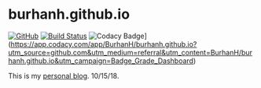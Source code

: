 # burhanh.github.io 

[![GitHub](https://img.shields.io/github/license/mashape/apistatus.svg)](https://github.com/BurhanH/burhanh.github.io/blob/master/LICENSE)
[![Build Status](https://travis-ci.org/BurhanH/burhanh.github.io.svg?branch=gh-pages)](https://travis-ci.org/BurhanH/burhanh.github.io)
![Codacy Badge](https://api.codacy.com/project/badge/Grade/7040711c6b1f4675b204768ae147a897)](https://app.codacy.com/app/BurhanH/burhanh.github.io?utm_source=github.com&utm_medium=referral&utm_content=BurhanH/burhanh.github.io&utm_campaign=Badge_Grade_Dashboard)

This is my [personal blog](https://burhanh.github.io "My personal blog"). 10/15/18.
